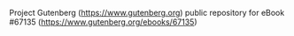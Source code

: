 Project Gutenberg (https://www.gutenberg.org) public repository for
eBook #67135 (https://www.gutenberg.org/ebooks/67135)

